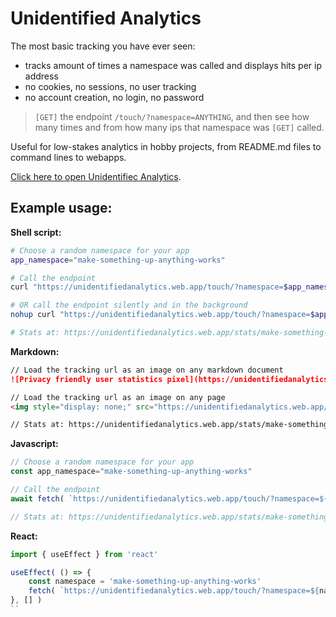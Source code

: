 # Unidentified Analytics

The most basic tracking you have ever seen:

- tracks amount of times a namespace was called and displays hits per ip address
- no cookies, no sessions, no user tracking
- no account creation, no login, no password

> `[GET]` the endpoint `/touch/?namespace=ANYTHING`, and then see how many times and from how many ips that namespace was `[GET]` called.

Useful for low-stakes analytics in hobby projects, from README.md files to command lines to webapps.

[Click here to open Unidentifiec Analytics](https://unidentifiedanalytics.web.app/).

## Example usage:

**Shell script:**

```bash
# Choose a random namespace for your app
app_namespace="make-something-up-anything-works"

# Call the endpoint
curl "https://unidentifiedanalytics.web.app/touch/?namespace=$app_namespace"

# OR call the endpoint silently and in the background
nohup curl "https://unidentifiedanalytics.web.app/touch/?namespace=$app_namespace" > /dev/null 2>&1

# Stats at: https://unidentifiedanalytics.web.app/stats/make-something-up-anything-works
```

**Markdown:**

```markdown
// Load the tracking url as an image on any markdown document
![Privacy friendly user statistics pixel](https://unidentifiedanalytics.web.app/touch/?make-something-up-anything-works)

// Load the tracking url as an image on any page
<img style="display: none;" src="https://unidentifiedanalytics.web.app/touch/?make-something-up-anything-works" />

// Stats at: https://unidentifiedanalytics.web.app/stats/make-something-up-anything-works
```

**Javascript:**

```javascript
// Choose a random namespace for your app
const app_namespace="make-something-up-anything-works"

// Call the endpoint
await fetch( `https://unidentifiedanalytics.web.app/touch/?namespace=${ app_namespace }` )

// Stats at: https://unidentifiedanalytics.web.app/stats/make-something-up-anything-works
```

**React:**

```js
import { useEffect } from 'react'

useEffect( () => {
    const namespace = 'make-something-up-anything-works'
    fetch( `https://unidentifiedanalytics.web.app/touch/?namespace=${namespace}`, { mode: 'no-cors' } )
}, [] )
``